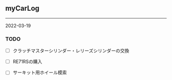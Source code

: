 ## myCarLog
---
2022-03-19

### TODO
- [ ] クラッチマスターシリンダー・レリーズシリンダーの交換
- [ ] RE71RSの購入
- [ ] サーキット用ホイール模索

